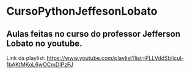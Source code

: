 # CursoPythonJeffesonLobato
Aulas feitas no curso do professor Jefferson Lobato no youtube.
------------------------------------------------------------------------------------------
Link da playlist: https://www.youtube.com/playlist?list=PLLVddSbilcul-1bAKtMKoL6wOCmDIPzFJ
